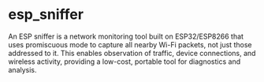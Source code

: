 # esp_sniffer
An ESP sniffer is a network monitoring tool built on ESP32/ESP8266 that uses promiscuous mode to capture all nearby Wi-Fi packets, not just those addressed to it. This enables observation of traffic, device connections, and wireless activity, providing a low-cost, portable tool for diagnostics and analysis.
